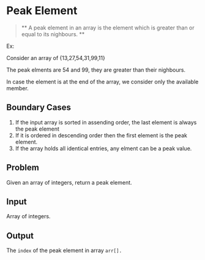 # Peak Element

> ** A peak element in an array is the element which is greater than or equal to its nighbours. **

Ex: 

Consider an array of {13,27,54,31,99,11}

The peak elments are 54 and 99, they are greater than their nighbours. 

In case the element is at the end of the array, we consider only the available member.

## Boundary Cases

1. If the input array is sorted in assending order, the last element is always the peak element
2. If it is ordered in descending order then the first element is the peak element.
3. If the array holds all identical entries, any elment can be a peak value.

## Problem

Given an array of integers, return a peak element. 

## Input

Array of integers.

## Output

The `index` of the peak element in array `arr[].`
